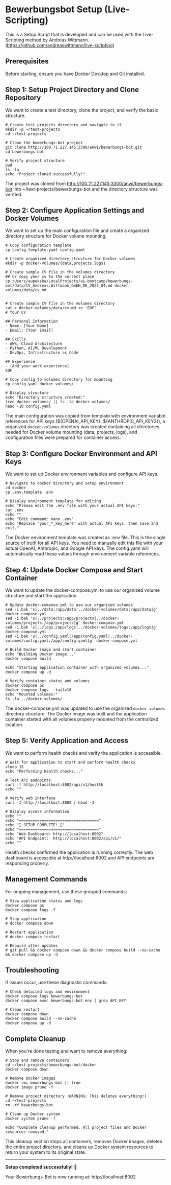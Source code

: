 # Bewerbungsbot Setup (Live-Scripting)

This is a Setup Script that is developed and can be used with the Live-Scripting method by Andreas Wittmann. (https://github.com/andreaswittmann/live-scripting)

## Prerequisites

Before starting, ensure you have Docker Desktop and Git installed.

## Step 1: Setup Project Directory and Clone Repository

We want to create a test directory, clone the project, and verify the basic structure.

```shell
# Create test projects directory and navigate to it
mkdir -p ~/test-projects
cd ~/test-projects

# Clone the bewerbungs-bot project
git clone http://100.71.227.145:3300/anwi/bewerbungs-bot.git
cd bewerbungs-bot

# Verify project structure
pwd
ls -la
echo "Project cloned successfully!"
```

The project was cloned from http://100.71.227.145:3300/anwi/bewerbungs-bot into ~/test-projects/bewerbungs-bot and the directory structure was verified.

## Step 2: Configure Application Settings and Docker Volumes

We want to set up the main configuration file and create a organized directory structure for Docker volume mounting.

```shell
# Copy configuration template
cp config_template.yaml config.yaml

# Create organized directory structure for Docker volumes
mkdir -p docker-volumes/{data,projects,logs}

# Create sample CV file in the volumes directory
## Or copy your cv to the correct place 
cp /Users/aupeksha/LocalProjects/ai-bootcamp/bewerbungs-bot/data/CV_Andreas.Wittmann_GmbH_DE_2025_04.md docker-volumes/data/cv.md


# Create sample CV file in the volumes directory
cat > docker-volumes/data/cv.md << 'EOF'
# Your CV

## Personal Information
- Name: [Your Name]
- Email: [Your Email]

## Skills
- AWS, Cloud Architecture
- Python, AI/ML Development
- DevOps, Infrastructure as Code

## Experience
- [Add your work experience]
EOF

# Copy config to volumes directory for mounting
cp config.yaml docker-volumes/

# Display structure
echo "Directory structure created:"
tree docker-volumes/ || ls -la docker-volumes/
head -10 config.yaml
```

The main configuration was copied from template with environment variable references for API keys (${OPENAI_API_KEY}, ${ANTHROPIC_API_KEY2}), a organized `docker-volumes` directory was created containing all directories needed for Docker volume mounting (data, projects, logs), and configuration files were prepared for container access.

## Step 3: Configure Docker Environment and API Keys

We want to set up Docker environment variables and configure API keys.

```shell
# Navigate to docker directory and setup environment
cd docker
cp .env.template .env

# Display environment template for editing
echo "Please edit the .env file with your actual API keys:"
cat .env
echo ""
echo "Edit command: nano .env"
echo "Replace 'your_*_key_here' with actual API keys, then save and exit."
```

The Docker environment template was created as .env file. This is the single source of truth for all API keys. You need to manually edit this file with your actual OpenAI, Anthropic, and Google API keys. The config.yaml will automatically read these values through environment variable references.

## Step 4: Update Docker Compose and Start Container

We want to update the docker-compose.yml to use our organized volume structure and start the application.

```shell
# Update docker-compose.yml to use our organized volumes
sed -i.bak 's|../data:/app/data|../docker-volumes/data:/app/data|g' docker-compose.yml
sed -i.bak 's|../projects:/app/projects|../docker-volumes/projects:/app/projects|g' docker-compose.yml
sed -i.bak 's|../logs:/app/logs|../docker-volumes/logs:/app/logs|g' docker-compose.yml
sed -i.bak 's|../config.yaml:/app/config.yaml|../docker-volumes/config.yaml:/app/config.yaml|g' docker-compose.yml

# Build Docker image and start container
echo "Building Docker image..."
docker compose build

echo "Starting application container with organized volumes..."
docker compose up -d

# Verify container status and volumes
docker compose ps
docker compose logs --tail=10
echo "Mounted volumes:"
ls -la ../docker-volumes/
```

The docker-compose.yml was updated to use the organized `docker-volumes` directory structure. The Docker image was built and the application container started with all volumes properly mounted from the centralized location.

## Step 5: Verify Application and Access

We want to perform health checks and verify the application is accessible.

```shell
# Wait for application to start and perform health checks
sleep 15
echo "Performing health checks..."

# Test API endpoints
curl -f http://localhost:8002/api/v1/health
echo ""

# Verify web interface
curl -I http://localhost:8002 | head -3

# Display access information
echo ""
echo "==================================="
echo "🎉 SETUP COMPLETE! 🎉"
echo "==================================="
echo "Web Dashboard: http://localhost:8002"
echo "API Endpoint:  http://localhost:8002/api/v1/"
echo ""
```

Health checks confirmed the application is running correctly. The web dashboard is accessible at http://localhost:8002 and API endpoints are responding properly.

## Management Commands

For ongoing management, use these grouped commands:

```shell
# View application status and logs
docker compose ps
docker compose logs -f

# Stop application
# docker compose down

# Restart application  
# docker compose restart

# Rebuild after updates
# git pull && docker compose down && docker compose build --no-cache && docker compose up -d
```

## Troubleshooting

If issues occur, use these diagnostic commands:

```shell
# Check detailed logs and environment
docker compose logs bewerbungs-bot
docker compose exec bewerbungs-bot env | grep API_KEY

# Clean restart
docker compose down
docker compose build --no-cache
docker compose up -d
```

## Complete Cleanup

When you're done testing and want to remove everything:

```shell
# Stop and remove containers
cd ~/test-projects/bewerbungs-bot/docker
docker compose down

# Remove Docker images
docker rmi bewerbungs-bot || true
docker image prune -f

# Remove project directory (WARNING: This deletes everything!)
cd ~/test-projects
rm -rf bewerbungs-bot

# Clean up Docker system
docker system prune -f

echo "Complete cleanup performed. All project files and Docker resources removed."
```

This cleanup section stops all containers, removes Docker images, deletes the entire project directory, and cleans up Docker system resources to return your system to its original state.

---

**Setup completed successfully!** 🚀

Your Bewerbungs-Bot is now running at: http://localhost:8002
